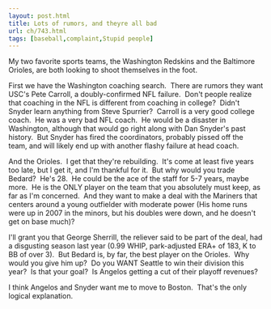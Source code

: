 ```yaml
---
layout: post.html
title: Lots of rumors, and theyre all bad
url: ch/743.html
tags: [baseball,complaint,Stupid people]
---
```

My two favorite sports teams, the Washington Redskins and the Baltimore Orioles, are both looking to shoot themselves in the foot.

First we have the Washington coaching search.  There are rumors they want USC's Pete Carroll, a doubly-confirmed NFL failure.  Don't people realize that coaching in the NFL is different from coaching in college?  Didn't Snyder learn anything from Steve Spurrier?  Carroll is a very good college coach.  He was a very bad NFL coach.  He would be a disaster in Washington, although that would go right along with Dan Snyder's past history.  But Snyder has fired the coordinators, probably pissed off the team, and will likely end up with another flashy failure at head coach.

And the Orioles.  I get that they're rebuilding.  It's come at least five years too late, but I get it, and I'm thankful for it.  But why would you trade Bedard?  He's 28.  He could be the ace of the staff for 5-7 years, maybe more.  He is the ONLY player on the team that you absolutely must keep, as far as I'm concerned.  And they want to make a deal with the Mariners that centers around a young outfielder with moderate power (His home runs were up in 2007 in the minors, but his doubles were down, and he doesn't get on base much)?

I'll grant you that George Sherrill, the reliever said to be part of the deal, had a disgusting season last year (0.99 WHIP, park-adjusted ERA+ of 183, K to BB of over 3).  But Bedard is, by far, the best player on the Orioles.  Why would you give him up?  Do you WANT Seattle to win their division this year?  Is that your goal?  Is Angelos getting a cut of their playoff revenues?

I think Angelos and Snyder want me to move to Boston.  That's the only logical explanation.
